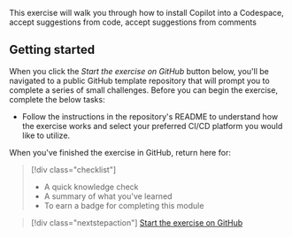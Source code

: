 This exercise will walk you through how to install Copilot into a Codespace, accept suggestions from code, accept suggestions from comments

## Getting started

When you click the _Start the exercise on GitHub_ button below, you'll be navigated to a public GitHub template repository that will prompt you to complete a series of small challenges. Before you can begin the exercise, complete the below tasks:

- Follow the instructions in the repository's README to understand how the exercise works and select your preferred CI/CD platform you would like to utilize.

When you've finished the exercise in GitHub, return here for:

> [!div class="checklist"]
> * A quick knowledge check 
> * A summary of what you've learned
> * To earn a badge for completing this module

> [!div class="nextstepaction"]
> [Start the exercise on GitHub](https://github.com/dkalmin/skills-copilot)
